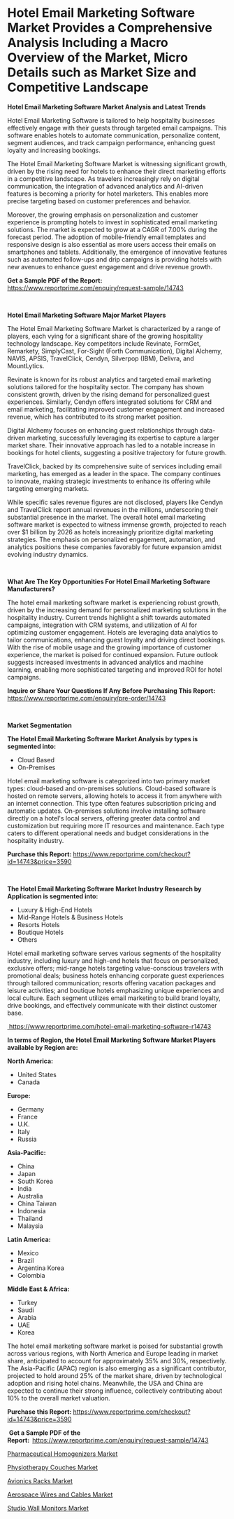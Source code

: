 <p><h1>Hotel Email Marketing Software Market Provides a Comprehensive Analysis Including a Macro Overview of the Market, Micro Details such as Market Size and Competitive Landscape</h1></p><p><strong>Hotel Email Marketing Software Market Analysis and Latest Trends</strong></p>
<p><p>Hotel Email Marketing Software is tailored to help hospitality businesses effectively engage with their guests through targeted email campaigns. This software enables hotels to automate communication, personalize content, segment audiences, and track campaign performance, enhancing guest loyalty and increasing bookings.</p><p>The Hotel Email Marketing Software Market is witnessing significant growth, driven by the rising need for hotels to enhance their direct marketing efforts in a competitive landscape. As travelers increasingly rely on digital communication, the integration of advanced analytics and AI-driven features is becoming a priority for hotel marketers. This enables more precise targeting based on customer preferences and behavior.</p><p>Moreover, the growing emphasis on personalization and customer experience is prompting hotels to invest in sophisticated email marketing solutions. The market is expected to grow at a CAGR of 7.00% during the forecast period. The adoption of mobile-friendly email templates and responsive design is also essential as more users access their emails on smartphones and tablets. Additionally, the emergence of innovative features such as automated follow-ups and drip campaigns is providing hotels with new avenues to enhance guest engagement and drive revenue growth.</p></p>
<p><strong>Get a Sample PDF of the Report:&nbsp;</strong> <a href="https://www.reportprime.com/enquiry/request-sample/14743?utm_campaign=3189&utm_medium=2&utm_source=Github&utm_content=ia&utm_term=20032025&utm_id=hotel-email-marketing-software">https://www.reportprime.com/enquiry/request-sample/14743</a></p>
<p>&nbsp;</p>
<p><strong>Hotel Email Marketing Software Major Market Players</strong></p>
<p><p>The Hotel Email Marketing Software Market is characterized by a range of players, each vying for a significant share of the growing hospitality technology landscape. Key competitors include Revinate, FormGet, Remarkety, SimplyCast, For-Sight (Forth Communication), Digital Alchemy, NAVIS, APSIS, TravelClick, Cendyn, Silverpop (IBM), Delivra, and MountLytics.</p><p>Revinate is known for its robust analytics and targeted email marketing solutions tailored for the hospitality sector. The company has shown consistent growth, driven by the rising demand for personalized guest experiences. Similarly, Cendyn offers integrated solutions for CRM and email marketing, facilitating improved customer engagement and increased revenue, which has contributed to its strong market position.</p><p>Digital Alchemy focuses on enhancing guest relationships through data-driven marketing, successfully leveraging its expertise to capture a larger market share. Their innovative approach has led to a notable increase in bookings for hotel clients, suggesting a positive trajectory for future growth.</p><p>TravelClick, backed by its comprehensive suite of services including email marketing, has emerged as a leader in the space. The company continues to innovate, making strategic investments to enhance its offering while targeting emerging markets.</p><p>While specific sales revenue figures are not disclosed, players like Cendyn and TravelClick report annual revenues in the millions, underscoring their substantial presence in the market. The overall hotel email marketing software market is expected to witness immense growth, projected to reach over $1 billion by 2026 as hotels increasingly prioritize digital marketing strategies. The emphasis on personalized engagement, automation, and analytics positions these companies favorably for future expansion amidst evolving industry dynamics.</p></p>
<p>&nbsp;</p>
<p><strong>What Are The Key Opportunities For Hotel Email Marketing Software Manufacturers?</strong></p>
<p><p>The hotel email marketing software market is experiencing robust growth, driven by the increasing demand for personalized marketing solutions in the hospitality industry. Current trends highlight a shift towards automated campaigns, integration with CRM systems, and utilization of AI for optimizing customer engagement. Hotels are leveraging data analytics to tailor communications, enhancing guest loyalty and driving direct bookings. With the rise of mobile usage and the growing importance of customer experience, the market is poised for continued expansion. Future outlook suggests increased investments in advanced analytics and machine learning, enabling more sophisticated targeting and improved ROI for hotel campaigns.</p></p>
<p><strong>Inquire or Share Your Questions If Any Before Purchasing This Report:</strong> <a href="https://www.reportprime.com/enquiry/pre-order/14743?utm_campaign=3189&utm_medium=2&utm_source=Github&utm_content=ia&utm_term=20032025&utm_id=hotel-email-marketing-software">https://www.reportprime.com/enquiry/pre-order/14743</a></p>
<p>&nbsp;</p>
<p><strong>Market Segmentation</strong></p>
<p><strong>The Hotel Email Marketing Software Market Analysis by types is segmented into:</strong></p>
<p><ul><li>Cloud Based</li><li>On-Premises</li></ul></p>
<p><p>Hotel email marketing software is categorized into two primary market types: cloud-based and on-premises solutions. Cloud-based software is hosted on remote servers, allowing hotels to access it from anywhere with an internet connection. This type often features subscription pricing and automatic updates. On-premises solutions involve installing software directly on a hotel's local servers, offering greater data control and customization but requiring more IT resources and maintenance. Each type caters to different operational needs and budget considerations in the hospitality industry.</p></p>
<p><strong>Purchase this Report:&nbsp;</strong><a href="https://www.reportprime.com/checkout?id=14743&price=3590&utm_campaign=3189&utm_medium=2&utm_source=Github&utm_content=ia&utm_term=20032025&utm_id=hotel-email-marketing-software">https://www.reportprime.com/checkout?id=14743&price=3590</a></p>
<p>&nbsp;</p>
<p><strong>The Hotel Email Marketing Software Market Industry Research by Application is segmented into:</strong></p>
<p><ul><li>Luxury & High-End Hotels</li><li>Mid-Range Hotels & Business Hotels</li><li>Resorts Hotels</li><li>Boutique Hotels</li><li>Others</li></ul></p>
<p><p>Hotel email marketing software serves various segments of the hospitality industry, including luxury and high-end hotels that focus on personalized, exclusive offers; mid-range hotels targeting value-conscious travelers with promotional deals; business hotels enhancing corporate guest experiences through tailored communication; resorts offering vacation packages and leisure activities; and boutique hotels emphasizing unique experiences and local culture. Each segment utilizes email marketing to build brand loyalty, drive bookings, and effectively communicate with their distinct customer base.</p></p>
<p><a href="https://www.reportprime.com/hotel-email-marketing-software-r14743?utm_campaign=3189&utm_medium=2&utm_source=Github&utm_content=ia&utm_term=20032025&utm_id=hotel-email-marketing-software">&nbsp;https://www.reportprime.com/hotel-email-marketing-software-r14743</a></p>
<p><strong>In terms of Region, the Hotel Email Marketing Software Market Players available by Region are:</strong></p>
<p>
    <p> <strong> North America: </strong>
        <ul>
            <li>United States</li>
            <li>Canada</li>
        </ul>
        </p> 
    <p> <strong> Europe: </strong>
        <ul>
            <li>Germany</li>
            <li>France</li>
            <li>U.K.</li>
            <li>Italy</li>
            <li>Russia</li>
        </ul>
        </p> 
    <p> <strong> Asia-Pacific: </strong>
        <ul>
            <li>China</li>
            <li>Japan</li>
            <li>South Korea</li>
            <li>India</li>
            <li>Australia</li>
            <li>China Taiwan</li>
            <li>Indonesia</li>
            <li>Thailand</li>
            <li>Malaysia</li>
        </ul>
        </p> 
    <p> <strong> Latin America: </strong>
        <ul>
            <li>Mexico</li>
            <li>Brazil</li>
            <li>Argentina Korea</li>
            <li>Colombia</li>
        </ul>
        </p> 
    <p> <strong> Middle East & Africa: </strong>
        <ul>
            <li>Turkey</li>
            <li>Saudi</li>
            <li>Arabia</li>
            <li>UAE</li>
            <li>Korea</li>
        </ul>
    </p>
    </p>
<p><p>The hotel email marketing software market is poised for substantial growth across various regions, with North America and Europe leading in market share, anticipated to account for approximately 35% and 30%, respectively. The Asia-Pacific (APAC) region is also emerging as a significant contributor, projected to hold around 25% of the market share, driven by technological adoption and rising hotel chains. Meanwhile, the USA and China are expected to continue their strong influence, collectively contributing about 10% to the overall market valuation.</p></p>
<p><strong>Purchase this Report: </strong><a href="https://www.reportprime.com/checkout?id=14743&price=3590&utm_campaign=3189&utm_medium=2&utm_source=Github&utm_content=ia&utm_term=20032025&utm_id=hotel-email-marketing-software">https://www.reportprime.com/checkout?id=14743&price=3590</a></p>
<p>&nbsp;<strong>Get a Sample PDF of the Report:&nbsp;&nbsp;</strong><a href="https://www.reportprime.com/enquiry/request-sample/14743?utm_campaign=3189&utm_medium=2&utm_source=Github&utm_content=ia&utm_term=20032025&utm_id=hotel-email-marketing-software">https://www.reportprime.com/enquiry/request-sample/14743</a></p>
<p><strong></strong></p>
<p><p><a href="https://www.linkedin.com/pulse/pharmaceutical-homogenizers-market-size-forecast-from-x6stc?utm_campaign=3189&utm_medium=2&utm_source=Github&utm_content=ia&utm_term=20032025&utm_id=hotel-email-marketing-software">Pharmaceutical Homogenizers Market</a></p><p><a href="https://www.linkedin.com/pulse/navigating-physiotherapy-couches-market-growth-58-cagr-thh5c?utm_campaign=3189&utm_medium=2&utm_source=Github&utm_content=ia&utm_term=20032025&utm_id=hotel-email-marketing-software">Physiotherapy Couches Market</a></p><p><a href="https://www.linkedin.com/pulse/comprehensive-evaluation-avionics-racks-market-size-anticipating-welcc?utm_campaign=3189&utm_medium=2&utm_source=Github&utm_content=ia&utm_term=20032025&utm_id=hotel-email-marketing-software">Avionics Racks Market</a></p><p><a href="https://www.linkedin.com/pulse/global-aerospace-wires-cables-market-analysis-2025-2032-industry-dtcnc?utm_campaign=3189&utm_medium=2&utm_source=Github&utm_content=ia&utm_term=20032025&utm_id=hotel-email-marketing-software">Aerospace Wires and Cables Market</a></p><p><a href="https://www.linkedin.com/pulse/studio-wall-monitors-market-overview-analyzing-trends-projecting-r8zvc?utm_campaign=3189&utm_medium=2&utm_source=Github&utm_content=ia&utm_term=20032025&utm_id=hotel-email-marketing-software">Studio Wall Monitors Market</a></p></p>